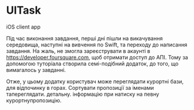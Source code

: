 # UITask
iOS client app

Під час виконання завдання, перші дні пішли на викачування середовища, наступні на вивчення по Swift, та переходу до написання завдання. На жаль, не змогла зареєструвати в акаунті в https://developer.foursquare.com,  щоб отримати доступ до АПІ. Тому за допомогою туторіала створила семі-подібний додаток, до того, що вимагалось у завданні. 

Отже, у цьому додатку користувач може переглядати курортні бази, для відпочинку в горах. Сортувати пропозиції за іменами тапереглядати. детальну. інформацію при натиску на певну курортнупропозицію.
